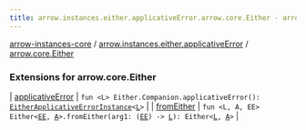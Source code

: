 ```yaml
---
title: arrow.instances.either.applicativeError.arrow.core.Either - arrow-instances-core
---
```


[arrow-instances-core](../../index.html) / [arrow.instances.either.applicativeError](../index.html) / [arrow.core.Either](./index.html)

### Extensions for arrow.core.Either

| [applicativeError](applicative-error.html) | `fun <L> Either.Companion.applicativeError(): `[`EitherApplicativeErrorInstance`](../../arrow.instances/-either-applicative-error-instance/index.html)`<`[`L`](applicative-error.html#L)`>` |
| [fromEither](from-either.html) | `fun <L, A, EE> Either<`[`EE`](from-either.html#EE)`, `[`A`](from-either.html#A)`>.fromEither(arg1: (`[`EE`](from-either.html#EE)`) -> `[`L`](from-either.html#L)`): Either<`[`L`](from-either.html#L)`, `[`A`](from-either.html#A)`>` |

